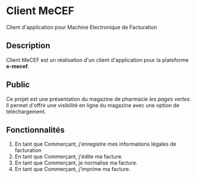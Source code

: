 # Client MeCEF
Client d'application pour Machine Electronique de Facturation

## Description
Client MeCEF est un réalisation d'un client d'application pour la plateforme **e-mecef**.

## Public
Ce projet est une présentation du magazine de pharmacie *les pages vertes*. Il permet d'offrir une visibilité en ligne du magazine avec une option de téléchargement. 

## Fonctionnalités
1. En tant que Commerçant, j'enregistre mes informations légales de facturation
2. En tant que Commerçant, j'édite ma facture.
3. En tant que Commerçant, je normalise ma facture.
4. En tant que Commerçant, j'imprime ma facture.

